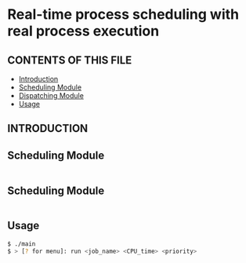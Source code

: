 #  Real-time process scheduling with real process execution

CONTENTS OF THIS FILE
---------------------

 * [Introduction](#intro)
 * [Scheduling Module](#sched_mod)
 * [Dispatching Module](#dispatch_mod)
 * [Usage](#usage)

INTRODUCTION<a name="intro"></a> 
------------


Scheduling Module<a name="sched_mod"></a>    
------------

```C

```


Scheduling Module<a name="dispatch_mod"></a>  
------------


```C

```


Usage<a name="usage"></a> 
------------

```sh
$ ./main
$ > [? for menu]: run <job_name> <CPU_time> <priority>
```



